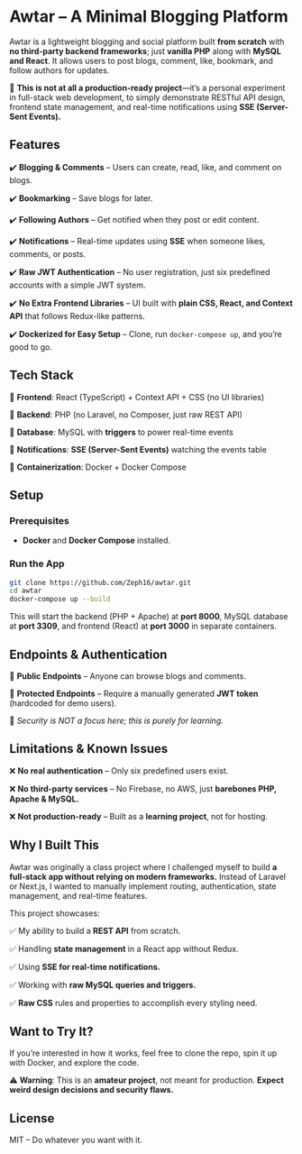 # **Awtar – A Minimal Blogging Platform**

Awtar is a lightweight blogging and social platform built **from scratch** with **no third-party backend frameworks**; just **vanilla PHP** along with **MySQL and React**. It allows users to post blogs, comment, like, bookmark, and follow authors for updates.

🚀 **This is not at all a production-ready project**—it’s a personal experiment in full-stack web development, to simply demonstrate RESTful API design, frontend state management, and real-time notifications using **SSE (Server-Sent Events).**

## **Features**

✔️ **Blogging & Comments** – Users can create, read, like, and comment on blogs.  

✔️ **Bookmarking** – Save blogs for later.  

✔️ **Following Authors** – Get notified when they post or edit content.  

✔️ **Notifications** – Real-time updates using **SSE** when someone likes, comments, or posts.  

✔️ **Raw JWT Authentication** – No user registration, just six predefined accounts with a simple JWT system.

✔️ **No Extra Frontend Libraries** – UI built with **plain CSS, React, and Context API** that follows Redux-like patterns.

✔️ **Dockerized for Easy Setup** – Clone, run `docker-compose up`, and you’re good to go.


## **Tech Stack**

🔹 **Frontend**: React (TypeScript) + Context API + CSS (no UI libraries)  

🔹 **Backend**: PHP (no Laravel, no Composer, just raw REST API)  

🔹 **Database**: MySQL with **triggers** to power real-time events  

🔹 **Notifications**: **SSE (Server-Sent Events)** watching the events table  

🔹 **Containerization**: Docker + Docker Compose


## **Setup**

### **Prerequisites**

- **Docker** and **Docker Compose** installed.

### **Run the App**

```bash
git clone https://github.com/Zeph16/awtar.git  
cd awtar  
docker-compose up --build  
```

This will start the backend (PHP + Apache) at **port 8000**, MySQL database at **port 3309**, and frontend (React) at **port 3000** in separate containers.


## **Endpoints & Authentication**

🔹 **Public Endpoints** – Anyone can browse blogs and comments.  

🔹 **Protected Endpoints** – Require a manually generated **JWT token** (hardcoded for demo users).

📌 _Security is NOT a focus here; this is purely for learning._


## **Limitations & Known Issues**

❌ **No real authentication** – Only six predefined users exist.

❌ **No third-party services** – No Firebase, no AWS, just **barebones PHP, Apache & MySQL.**  

❌ **Not production-ready** – Built as a **learning project**, not for hosting.


## **Why I Built This**

Awtar was originally a class project where I challenged myself to build **a full-stack app without relying on modern frameworks.** Instead of Laravel or Next.js, I wanted to manually implement routing, authentication, state management, and real-time features.


This project showcases:  

✅ My ability to build a **REST API** from scratch.  

✅ Handling **state management** in a React app without Redux.  

✅ Using **SSE for real-time notifications.**  

✅ Working with **raw MySQL queries and triggers.**

✅ **Raw CSS** rules and properties to accomplish every styling need. 


## **Want to Try It?**

If you’re interested in how it works, feel free to clone the repo, spin it up with Docker, and explore the code.

⚠️ **Warning**: This is an **amateur project**, not meant for production. **Expect weird design decisions and security flaws.**

## **License**

MIT – Do whatever you want with it.
